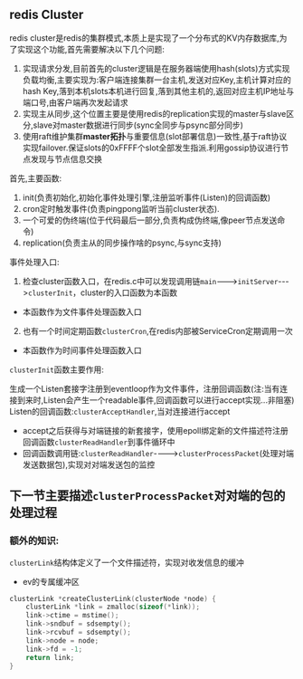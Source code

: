 redis Cluster
--
redis cluster是redis的集群模式,本质上是实现了一个分布式的KV内存数据库,为了实现这个功能,首先需要解决以下几个问题:

1. 实现请求分发,目前首先的cluster逻辑是在服务器端使用hash(slots)方式实现负载均衡,主要实现为:客户端连接集群一台主机,发送对应Key,主机计算对应的hash Key,落到本机slots本机进行回复,落到其他主机的,返回对应主机IP地址与端口号,由客户端再次发起请求
2. 实现主从同步,这个位置主要是使用redis的replication实现的master与slave区分,slave对master数据进行同步(sync全同步与psync部分同步)
3. 使用raft维护集群**master拓扑**与重要信息(slot部署信息)一致性,基于raft协议实现failover.保证slots的0xFFFF个slot全部发生指派.利用gossip协议进行节点发现与节点信息交换

首先,主要函数:

1. init(负责初始化,初始化事件处理引擎,注册监听事件(Listen)的回调函数)
2. cron定时触发事件(负责pingpong监听当前cluster状态).
3. 一个可爱的伪终端(位于代码最后一部分,负责构成伪终端,像peer节点发送命令)
4. replication(负责主从的同步操作啥的psync,与sync支持)

事件处理入口:

1. 检查cluster函数入口，在redis.c中可以发现调用链`main`--->`initServer`--->`clusterInit`，cluster的入口函数为本函数
  - 本函数作为文件事件处理函数入口
2. 也有一个时间定期函数`clusterCron`,在redis内部被ServiceCron定期调用一次
  - 本函数作为时间事件处理函数入口

`clusterInit`函数主要作用:

生成一个Listen套接字注册到eventloop作为文件事件，注册回调函数(注:当有连接到来时,Listen会产生一个readable事件,回调函数可以进行accept实现...非阻塞)
Listen的回调函数:`clusterAcceptHandler`,当对连接进行accept
  - accept之后获得与对端链接的新套接字，使用epoll绑定新的文件描述符注册回调函数`clusterReadHandler`到事件循环中
  - 回调函数调用链:`clusterReadHandler`---->`clusterProcessPacket`(处理对端发送数据包),实现对对端发送包的监控

下一节主要描述`clusterProcessPacket`对对端的包的处理过程
--

### 额外的知识:

`clusterLink`结构体定义了一个文件描述符，实现对收发信息的缓冲
  - ev的专属缓冲区
```C
clusterLink *createClusterLink(clusterNode *node) {
    clusterLink *link = zmalloc(sizeof(*link));
    link->ctime = mstime();
    link->sndbuf = sdsempty();
    link->rcvbuf = sdsempty();
    link->node = node;
    link->fd = -1;
    return link;
}
```
